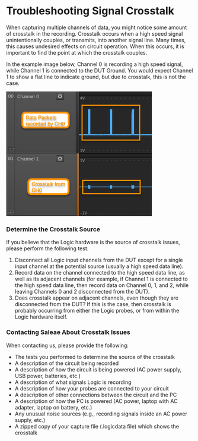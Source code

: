# Troubleshooting Signal Crosstalk

When capturing multiple channels of data, you might notice some amount of crosstalk in the recording. Crosstalk occurs when a high speed signal unintentionally couples, or transmits, into another signal line. Many times, this causes undesired effects on circuit operation. When this occurs, it is important to find the point at which the crosstalk couples.

In the example image below, Channel 0 is recording a high speed signal, while Channel 1 is connected to the DUT Ground. You would expect Channel 1 to show a flat line to indicate ground, but due to crosstalk, this is not the case.

![Crosstalk occurring between Channel 0 and Channel 1](../../.gitbook/assets/2018-11-08_1541.png)

### Determine the Crosstalk Source

If you believe that the Logic hardware is the source of crosstalk issues, please perform the following test.

1. Disconnect all Logic input channels from the DUT except for a single input channel at the potential source \(usually a high speed data line\). 
2. Record data on the channel connected to the high speed data line, as well as its adjacent channels \(for example, if Channel 1 is connected to the high speed data line, then record data on Channel 0, 1, and 2, while leaving Channels 0 and 2 disconnected from the DUT\). 
3. Does crosstalk appear on adjacent channels, even though they are disconnected from the DUT? If this is the case, then crosstalk is probably occurring from either the Logic probes, or from within the Logic hardware itself.

### Contacting Saleae About Crosstalk Issues

When contacting us, please provide the following:

* The tests you performed to determine the source of the crosstalk
* A description of the circuit being recorded
* A description of how the circuit is being powered \(AC power supply, USB power, batteries, etc.\)
* A description of what signals Logic is recording
* A description of how your probes are connected to your circuit
* A description of other connections between the circuit and the PC
* A description of how the PC is powered \(AC power, laptop with AC adapter, laptop on battery, etc.\)
* Any unusual noise sources \(e.g., recording signals inside an AC power supply, etc.\)
* A zipped copy of your capture file \(.logicdata file\) which shows the crosstalk

